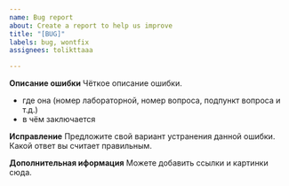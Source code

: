 ```yaml
---
name: Bug report
about: Create a report to help us improve
title: "[BUG]"
labels: bug, wontfix
assignees: tolikttaaa

---
```


**Описание ошибки**
Чёткое описание ошибки.
- где она (номер лабораторной, номер вопроса, подпункт вопроса и т.д.)
- в чём заключается

**Исправление**
Предложите свой вариант устранения данной ошибки. Какой ответ вы считает правильным.

**Дополнительная иформация**
Можете добавить ссылки и картинки сюда.
